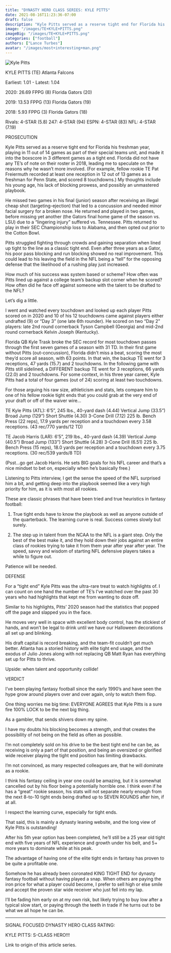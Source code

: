 ```yaml
---
title: "DYNASTY HERO CLASS SERIES: KYLE PITTS"
date: 2021-08-16T11:23:36-07:00
draft: false
description: "Kyle Pitts served as a reserve tight end for Florida his freshman year, playing in 11 out of 14 games as part of their special teams unit, and made it into the boxscore in 3 different games as a tight end."
image: "/images/TE+KYLE+PITTS.png"
imageBig: "/images/TE+KYLE+PITTS.png"
categories: ["football"]
authors: ["Lance Turbes"]
avatar: "/images/most+interesting+man.png"
---
```


![Kyle Pitts](/images/TE+KYLE+PITTS.png)

KYLE PITTS (TE) Atlanta Falcons

Earliest: 1.01 - Latest: 1.04

2020: 26.69 FPPG (8) Florida Gators (20)

2019: 13.53 FPPG (13) Florida Gators (19)

2018: 5.93 FPPG (3) Florida Gators (18)

Rivals: 4-STAR (5.8) 247: 4-STAR (94) ESPN: 4-STAR (83) NFL: 4-STAR (7.19)

PROSECUTION

Kyle Pitts served as a reserve tight end for Florida his freshman year, playing in 11 out of 14 games as part of their special teams unit, and made it into the boxscore in 3 different games as a tight end. Florida did not have any TE’s of note on their roster in 2018, leading me to speculate on the reasons why he wasn’t more involved. (For example, fellow rookie TE Pat Freiermuth recorded at least one reception in 12 out of 13 games as a freshman for Penn State, and scored 8 touchdowns.) My thoughts include his young age, his lack of blocking prowess, and possibly an unmastered playbook.

He missed two games in his final (junior) season after receiving an illegal cheap shot (targeting-ejection) that led to a concussion and needed minor facial surgery for a broken nose. He returned and played in two games, before missing yet another (the Gators final home game of the season vs. LSU) due to a “lingering injury” suffered vs. Tennessee. Pitts returned to play in their SEC Championship loss to Alabama, and then opted out prior to the Cotton Bowl.

Pitts struggled fighting through crowds and gaining separation when lined up tight to the line as a classic tight end. Even after three years as a Gator, his poor pass blocking and run blocking showed no real improvement. This could lead to his leaving the field in the NFL being a “tell” for the opposing defense that the likelihood of a rushing play just increased.

How much of his success was system based or scheme? How often was Pitts lined up against a college team’s backup slot corner when he scored? How often did he face off against someone with the talent to be drafted to the NFL?

Let’s dig a little.

I went and watched every touchdown and looked up each player Pitts scored on in 2020 and 10 of his 12 touchdowns came against players either undrafted (9) or “Day 3” (one late 6th rounder). He scored on two “Day 2” players: late 2nd round cornerback Tyson Campbell (Georgia) and mid-2nd round cornerback Kelvin Joseph (Kentucky).

Florida QB Kyle Trask broke the SEC record for most touchdown passes through the first seven games of a season with 31 TD. In their first game without Pitts (out-concussion), Florida didn’t miss a beat, scoring the most they’d score all season, with 63 points. In that win, the backup TE went for 3 receptions, 47 yards (15.7) and 2 touchdowns. In the following game with Pitts still sidelined, a DIFFERENT backup TE went for 3 receptions, 66 yards (22.0) and 2 touchdowns. For some context, in his three year career, Kyle Pitts had a total of four games (out of 24) scoring at least two touchdowns.

For those arguing his raw size, athleticism and stats, lets compare him to one of his fellow rookie tight ends that you could grab at the very end of your draft or off of the waiver wire…

TE Kyle Pitts (ATL): 6’5”, 245 lbs., 40-yard dash (4.44) Vertical Jump (33.5”) Broad Jump (129”) Short Shuttle (4.30) 3-Cone Drill (7.12) 225 lb. Bench Press (22 reps), 17.9 yards per reception and a touchdown every 3.58 receptions. (43 rec/770 yards/12 TD)

TE Jacob Harris (LAR): 6’5”, 219 lbs., 40-yard dash (4.39) Vertical Jump (40.5”) Broad Jump (133”) Short Shuttle (4.28) 3-Cone Drill (6.51) 225 lb. Bench Press (15 reps), 18.0 yards per reception and a touchdown every 3.75 receptions. (30 rec/539 yards/8 TD)

(Psst…go get Jacob Harris. He sets BIG goals for his NFL career and that’s a nice mindset to bet on, especially when he’s basically free.)

Listening to Pitts interview, I get the sense the speed of the NFL surprised him a bit, and getting deep into the playbook seemed like a very high priority for him, as it is with most all rookies.

These are classic phrases that have been tried and true heuristics in fantasy football:

1. True tight ends have to know the playbook as well as anyone outside of the quarterback. The learning curve is real. Success comes slowly but surely.

2. The step up in talent from the NCAA to the NFL is a giant step. Only the best of the best make it, and they hold down their jobs against an entire class of rookies trying to take it from them year after year after year. The speed, savvy and wisdom of starting NFL defensive players takes a while to figure out.

Patience will be needed.

DEFENSE

For a “tight end” Kyle Pitts was the ultra-rare treat to watch highlights of. I can count on one hand the number of TE’s I’ve watched over the past 30 years who had highlights that kept me from wanting to doze off.

Similar to his highlights, Pitts’ 2020 season had the statistics that popped off the page and slapped you in the face.

He moves very well in space with excellent body control, has the stickiest of hands, and won’t be legal to drink until we have our Halloween decorations all set up and blinking.

His draft capital is record breaking, and the team-fit couldn’t get much better. Atlanta has a storied history with elite tight end usage, and the exodus of Julio Jones along with not replacing QB Matt Ryan has everything set up for Pitts to thrive.

Upside: when talent and opportunity collide!

VERDICT

I’ve been playing fantasy football since the early 1990’s and have seen the hype grow around players over and over again, only to watch them flop.

One thing worries me big time: EVERYONE AGREES that Kyle Pitts is a sure fire 100% LOCK to be the next big thing.

As a gambler, that sends shivers down my spine.

I have my doubts his blocking becomes a strength, and that creates the possibility of not being on the field as often as possible.

I’m not completely sold on his drive to be the best tight end he can be, as receiving is only a part of that position, and being an oversized or glorified wide receiver playing the tight end position has limiting drawbacks.

I’m not convinced, as many respected colleagues are, that he will dominate as a rookie.

I think his fantasy ceiling in year one could be amazing, but it is somewhat cancelled out by his floor being a potentially horrible one. I think even if he has a “great” rookie season, his stats will not separate nearly enough from the next 8-to-10 tight ends being drafted up to SEVEN ROUNDS after him, if at all.

I respect the learning curve, especially for tight ends.

That said, this is mainly a dynasty leaning website, and the long view of Kyle Pitts is outstanding!

After his 5th year option has been completed, he’ll still be a 25 year old tight end with five years of NFL experience and growth under his belt, and 5+ more years to dominate while at his peak.

The advantage of having one of the elite tight ends in fantasy has proven to be quite a profitable one.

Somehow he has already been coronated KING TIGHT END for dynasty fantasy football without having played a snap. When others are paying the iron price for what a player could become, I prefer to sell high or else smile and accept the proven star wide receiver who just fell into my lap.

I’ll be fading him early on at my own risk, but likely trying to buy low after a typical slow start, or paying through the teeth in trade if he turns out to be what we all hope he can be.

---

SIGNAL FOCUSED DYNASTY HERO CLASS RATING:

KYLE PITTS: S-CLASS HERO!!!

Link to origin of this article series.
